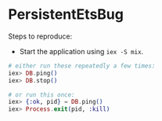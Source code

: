 # PersistentEtsBug

Steps to reproduce:

* Start the application using `iex -S mix`.

```elixir
# either run these repeatedly a few times:
iex> DB.ping()
iex> DB.stop()

# or run this once:
iex> {:ok, pid} = DB.ping()
iex> Process.exit(pid, :kill)
```
